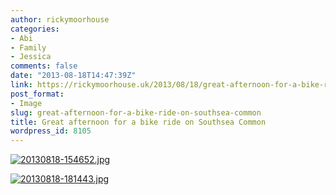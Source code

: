 ```yaml
---
author: rickymoorhouse
categories:
- Abi
- Family
- Jessica
comments: false
date: "2013-08-18T14:47:39Z"
link: https://rickymoorhouse.uk/2013/08/18/great-afternoon-for-a-bike-ride-on-southsea-common/
post_format:
- Image
slug: great-afternoon-for-a-bike-ride-on-southsea-common
title: Great afternoon for a bike ride on Southsea Common
wordpress_id: 8105
---
```


[![20130818-154652.jpg](http://rickymoorhouse.files.wordpress.com/2013/08/20130818-154652.jpg)](http://rickymoorhouse.files.wordpress.com/2013/08/20130818-154652.jpg)
  
  
[![20130818-181443.jpg](http://rickymoorhouse.files.wordpress.com/2013/08/20130818-181443.jpg)](http://rickymoorhouse.files.wordpress.com/2013/08/20130818-181443.jpg)
